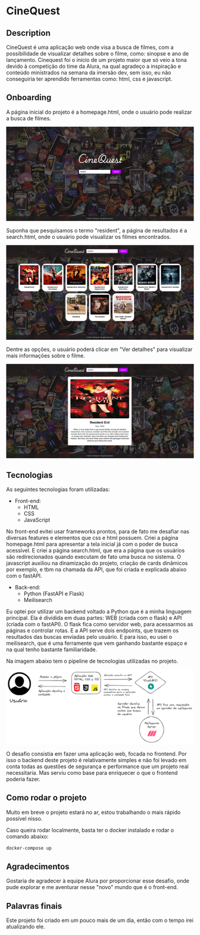 # CineQuest

## Description
CineQuest é uma aplicação web onde visa a busca de filmes, com a possibilidade de visualizar detalhes sobre o filme, como: sinopse e ano de lançamento.
Cinequest foi o início de um projeto maior que só veio a tona devido à competição do time da Alura, na qual agradeço a inspiração e conteúdo ministrados na semana da imersão dev, sem isso, eu não conseguiria ter aprendido ferramentas como: html, css e javascript.


## Onboarding

A página inicial do projeto é a homepage.html, onde o usuário pode realizar a busca de filmes.

![Pagina 1](imgs-repo/homepage.png)

Suponha que pesquisamos o termo "resident", a página de resultados é a search.html, onde o usuário pode visualizar os filmes encontrados.

![Pagina 2](imgs-repo/homepage2.png)

Dentre as opções, o usuário poderá clicar em "Ver detalhes" para visualizar mais informações sobre o filme.

![Pagina 3](imgs-repo/homepage3.png)

## Tecnologias

As seguintes tecnologias foram utilizadas:
- Front-end:
  - HTML
  - CSS
  - JavaScript

No front-end evitei usar frameworks prontos, para de fato me desafiar nas diversas features e elementos que css e html possuem.
Criei a página homepage.html para apresentar a tela inicial já com o poder de busca acessível. E criei a página search.html, que
era a página que os usuários são redirecionados quando executam de fato uma busca no sistema.
O javascript auxiliou na dinamização do projeto, criação de cards dinâmicos por exemplo, e tbm na chamada da API, que foi criada e explicada abaixo 
com o fastAPI.


- Back-end:
  - Python (FastAPI e Flask)
  - Meilisearch

Eu optei por utilizar um backend voltado a Python que é a minha linguagem principal.
Ela é dividida em duas partes: WEB (criada com o flask) e API (criada com o fastAPI).
O flask fica como servidor web, para acessarmos as páginas e controlar rotas.
E a API serve dois endpoints, que trazem os resultados das buscas enviadas pelo usuário.
E para isso, eu usei o meilisearch, que é uma ferramente que vem ganhando bastante espaço
e na qual tenho bastante familiaridade.

Na imagem abaixo tem o pipeline de tecnologias utilizadas no projeto.

![Pipeline de Tecnologias](imgs-repo/pipeline.png)

O desafio consistia em fazer uma aplicação web, focada no frontend. Por isso o backend deste projeto é relativamente simples e não foi levado em conta todas as questões de segurança e performance que um projeto real necessitaria. Mas serviu como base para enriquecer o que o frontend poderia fazer.

## Como rodar o projeto
Muito em breve o projeto estará no ar, estou trabalhando o mais rápido possível nisso.

Caso queira rodar localmente, basta ter o docker instalado e rodar o comando abaixo:

```bash
docker-compose up
```

## Agradecimentos
Gostaria de agradecer à equipe Alura por proporcionar esse desafio, onde pude explorar e me aventurar nesse
"novo" mundo que é o front-end.

## Palavras finais
Este projeto foi criado em um pouco mais de um dia, então com o tempo irei atualizando ele.
